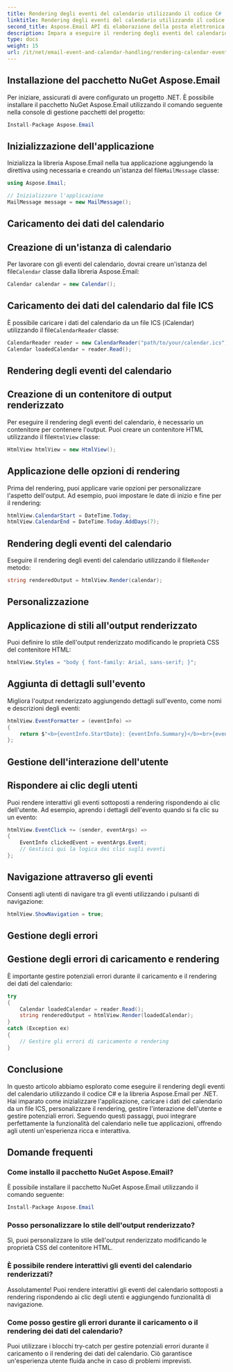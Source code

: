 ```yaml
---
title: Rendering degli eventi del calendario utilizzando il codice C#
linktitle: Rendering degli eventi del calendario utilizzando il codice C#
second_title: Aspose.Email API di elaborazione della posta elettronica .NET
description: Impara a eseguire il rendering degli eventi del calendario utilizzando C# e Aspose.Email per .NET. Crea pianificazioni interattive con facilità.
type: docs
weight: 15
url: /it/net/email-event-and-calendar-handling/rendering-calendar-events-using-csharp-code/
---
```


## Installazione del pacchetto NuGet Aspose.Email

Per iniziare, assicurati di avere configurato un progetto .NET. È possibile installare il pacchetto NuGet Aspose.Email utilizzando il comando seguente nella console di gestione pacchetti del progetto:

```csharp
Install-Package Aspose.Email
```

## Inizializzazione dell'applicazione

 Inizializza la libreria Aspose.Email nella tua applicazione aggiungendo la direttiva using necessaria e creando un'istanza del file`MailMessage` classe:

```csharp
using Aspose.Email;

// Inizializzare l'applicazione
MailMessage message = new MailMessage();
```

## Caricamento dei dati del calendario

## Creazione di un'istanza di calendario

 Per lavorare con gli eventi del calendario, dovrai creare un'istanza del file`Calendar` classe dalla libreria Aspose.Email:

```csharp
Calendar calendar = new Calendar();
```

## Caricamento dei dati del calendario dal file ICS

 È possibile caricare i dati del calendario da un file ICS (iCalendar) utilizzando il file`CalendarReader` classe:

```csharp
CalendarReader reader = new CalendarReader("path/to/your/calendar.ics");
Calendar loadedCalendar = reader.Read();
```

## Rendering degli eventi del calendario

## Creazione di un contenitore di output renderizzato

Per eseguire il rendering degli eventi del calendario, è necessario un contenitore per contenere l'output. Puoi creare un contenitore HTML utilizzando il file`HtmlView` classe:

```csharp
HtmlView htmlView = new HtmlView();
```

## Applicazione delle opzioni di rendering

Prima del rendering, puoi applicare varie opzioni per personalizzare l'aspetto dell'output. Ad esempio, puoi impostare le date di inizio e fine per il rendering:

```csharp
htmlView.CalendarStart = DateTime.Today;
htmlView.CalendarEnd = DateTime.Today.AddDays(7);
```

## Rendering degli eventi del calendario

 Eseguire il rendering degli eventi del calendario utilizzando il file`Render` metodo:

```csharp
string renderedOutput = htmlView.Render(calendar);
```

## Personalizzazione

## Applicazione di stili all'output renderizzato

Puoi definire lo stile dell'output renderizzato modificando le proprietà CSS del contenitore HTML:

```csharp
htmlView.Styles = "body { font-family: Arial, sans-serif; }";
```

## Aggiunta di dettagli sull'evento

Migliora l'output renderizzato aggiungendo dettagli sull'evento, come nomi e descrizioni degli eventi:

```csharp
htmlView.EventFormatter = (eventInfo) =>
{
    return $"<b>{eventInfo.StartDate}: {eventInfo.Summary}</b><br>{eventInfo.Description}<br><br>";
};
```

## Gestione dell'interazione dell'utente

## Rispondere ai clic degli utenti

Puoi rendere interattivi gli eventi sottoposti a rendering rispondendo ai clic dell'utente. Ad esempio, aprendo i dettagli dell'evento quando si fa clic su un evento:

```csharp
htmlView.EventClick += (sender, eventArgs) =>
{
    EventInfo clickedEvent = eventArgs.Event;
    // Gestisci qui la logica dei clic sugli eventi
};
```

## Navigazione attraverso gli eventi

Consenti agli utenti di navigare tra gli eventi utilizzando i pulsanti di navigazione:

```csharp
htmlView.ShowNavigation = true;
```

## Gestione degli errori

## Gestione degli errori di caricamento e rendering

È importante gestire potenziali errori durante il caricamento e il rendering dei dati del calendario:

```csharp
try
{
    Calendar loadedCalendar = reader.Read();
    string renderedOutput = htmlView.Render(loadedCalendar);
}
catch (Exception ex)
{
    // Gestire gli errori di caricamento o rendering
}
```

## Conclusione

In questo articolo abbiamo esplorato come eseguire il rendering degli eventi del calendario utilizzando il codice C# e la libreria Aspose.Email per .NET. Hai imparato come inizializzare l'applicazione, caricare i dati del calendario da un file ICS, personalizzare il rendering, gestire l'interazione dell'utente e gestire potenziali errori. Seguendo questi passaggi, puoi integrare perfettamente la funzionalità del calendario nelle tue applicazioni, offrendo agli utenti un'esperienza ricca e interattiva.

## Domande frequenti

### Come installo il pacchetto NuGet Aspose.Email?

È possibile installare il pacchetto NuGet Aspose.Email utilizzando il comando seguente:
```csharp
Install-Package Aspose.Email
```

### Posso personalizzare lo stile dell'output renderizzato?

Sì, puoi personalizzare lo stile dell'output renderizzato modificando le proprietà CSS del contenitore HTML.

### È possibile rendere interattivi gli eventi del calendario renderizzati?

Assolutamente! Puoi rendere interattivi gli eventi del calendario sottoposti a rendering rispondendo ai clic degli utenti e aggiungendo funzionalità di navigazione.

### Come posso gestire gli errori durante il caricamento o il rendering dei dati del calendario?

Puoi utilizzare i blocchi try-catch per gestire potenziali errori durante il caricamento o il rendering dei dati del calendario. Ciò garantisce un'esperienza utente fluida anche in caso di problemi imprevisti.